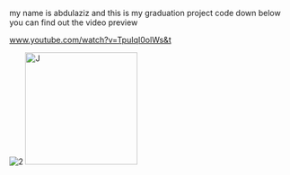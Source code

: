 my name is abdulaziz and this is my graduation project code down below you can find out the video preview

www.youtube.com/watch?v=TpuIqI0olWs&t

![2](https://github.com/abdulaziz-damlahi/smart-baby-seat/assets/66428327/e8585a57-608e-47e6-a6ab-a7b762fe1cc5)
<img src="[a.jpg](https://github.com/abdulaziz-damlahi/smart-baby-seat/assets/66428327/e8585a57-608e-47e6-a6ab-a7b762fe1cc5)https://github.com/abdulaziz-damlahi/smart-baby-seat/assets/66428327/e8585a57-608e-47e6-a6ab-a7b762fe1cc5" alt="J" width="200"/>
